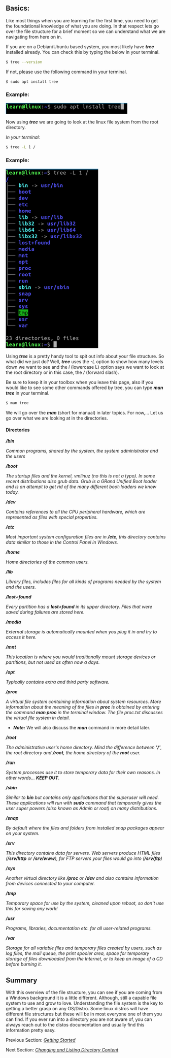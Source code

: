 ## Basics:

Like most things when you are learning for the first time, you need to get the foundational knowledge of what you are doing.  In that respect lets go over the file structure for a brief moment so we can understand what we are navigating from here on in. 

If you are on a Debian/Ubuntu based system, you most likely have ***tree*** installed already. You can check this by typing the below in your terminal. 

```.sh
$ tree --version
```

If not, please use the following command in your terminal. 

```.sh
$ sudo apt install tree
```
### Example: 
![Install tree terminal example: run command sudo apt install tree](../assets/1.navigation/install_tree.png)


Now using ***tree*** we are going to look at the linux file system from the root directory. 

_In your terminal:_

```.sh 
$ tree -L 1 /
```

### Example: 
![Root directory view example: run command tree -L 1 /](../assets/1.navigation/tree_root_dir_view.png)


Using ***tree*** is a pretty handy tool to spit out info about your file structure.  So what did we just do?  Well, ***tree*** uses the _-L_ option to show how many levels down we want to see and the _l_ (lowercase L) option says we want to look at the root directory or in this case, the _/_ (forward slash).

Be sure to keep it in your toolbox when you leave this page, also if you would like to see some other commands offered by tree, you can type ***man tree*** in your terminal.  

```.sh
$ man tree
```

We will go over the ***man*** (short for manual) in later topics. For now,... Let us go over what we are looking at in the directories. 


#### Directories

***/bin*** 
    
_Common programs, shared by the system, the system administrator and the users_

***/boot***

_The startup files and the kernel, vmlinuz (no this is not a typo). In some recent distributions also grub data. Grub is a GRand Unified Boot loader and is an attempt to get rid of the many different boot-loaders we know today._

***/dev***

_Contains references to all the CPU peripheral hardware, which are represented as files with special properties._

***/etc***

_Most important system configuration files are in ***/etc***, this directory contains data similar to those in the Control Panel in Windows._

***/home***

_Home directories of the common users._

***/lib***

_Library files, includes files for all kinds of programs needed by the system and the users._

***/lost+found***

_Every partition has a ***lost+found*** in its upper directory.  Files that were saved during failures are stored here._

***/media***

_External storage is automatically mounted when you plug it in and try to access it here._

***/mnt***

_This location is where you would traditionally mount storage devices or partitions, but not used as often now a days._

***/opt***

_Typically contains extra and third party software._

***/proc***

_A virtual file system containing information about system resources.  More information about the meaning of the files in ***proc*** is obtained by entering the command ***man proc*** in the terminal window.  The file proc.txt discusses the virtual file system in detail._

*   ***Note:*** We will also discuss the ***man*** command in more detail later. 

***/root***

_The administrative user's home directory.  Mind the difference between ***'/'***, the root directory and ***/root***, the home directory of the ***root*** user._

***/run***

_System processes use it to store temporary data for their own reasons. In other words... __KEEP OUT__._

***/sbin***

_Similar to ***bin*** but contains only applications that the superuser will need. These applications will run with ***sudo*** command that temporarily gives the user super powers (also known as Admin or root) on many distributions._


***/snap***

_By default where the files and folders from installed snap packages appear on your system._

***/srv***

_This directory contains data for servers.  Web servers produce HTML files (***/srv/http*** or ***/srv/www***), for FTP servers your files would go into (***/srv/ftp***)_


***/sys***

_Another virtual directory like ***/proc*** or ***/dev*** and also contains information from devices connected to your computer._

***/tmp***

_Temporary space for use by the system, cleaned upon reboot, so don't use this for saving any work!_


***/usr***

_Programs, libraries, documentation etc. for all user-related programs._


***/var***

_Storage for all variable files and temporary files created by users, such as log files, the mail queue, the print spooler area, space for temporary storage of files downloaded from the Internet, or to keep an image of a CD before burning it._



## Summary
With this overview of the file structure, you can see if you are coming from a Windows background it is a little different.  Although, still a capable file system to use and grow to love.  Understanding the file system is the key to getting a better grasp on any OS/Distro.  Some linux distros will have different file structures but these will be in most everyone one of them you can find.  If you ever run into a directory you are not aware of, you can always reach out to the distos documentation and usually find this information pretty easy. 


Previous Section:  [_Getting Started_](../Getting_Started.md)

Next Section: [_Changing and Listing Directory Content_](./b.Changing_and_Listing_Directory_Content.md#)

